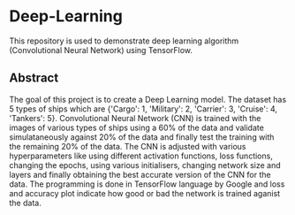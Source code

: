 # Deep-Learning
This repository is used to demonstrate deep learning algorithm (Convolutional Neural Network) using TensorFlow. 
## Abstract
The goal of this project is to create a Deep Learning model. The dataset has 5 types of ships which are {'Cargo': 1, 'Military': 2, 'Carrier': 3, 'Cruise': 4, 'Tankers': 5}. Convolutional Neural Network (CNN) is trained with the images of various types of ships using a 60% of the data and validate simulataneously against 20% of the data and finally test the training with the remaining 20% of the data. The CNN is adjusted with various hyperparameters like using different activation functions, loss functions, changing the epochs, using various initialisers, changing network size and layers and finally obtaining the best accurate version of the CNN for the data. The programming is done in TensorFlow language by Google and loss and accuracy plot indicate how good or bad the network is trained aganist the data.
